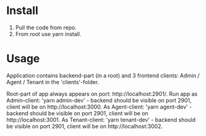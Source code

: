 # Install
1. Pull the code from repo.
2. From root use yarn install.
# Usage
Application contains backend-part (in a root) and 3 frontend clients: Admin / Agent / Tenant in the 'clients'-folder.

Root-part of app always appears on port: http://localhost:2901/.
Run app as Admin-client: 'yarn admin-dev' - backend should be visible on port 2901, client will be on http://localhost:3000.
As Agent-client: 'yarn agent-dev' - backend should be visible on port 2901, client will be on http://localhost:3001.
As Tenant-client: 'yarn tenant-dev' - backend should be visible on port 2901, client will be on http://localhost:3002.
